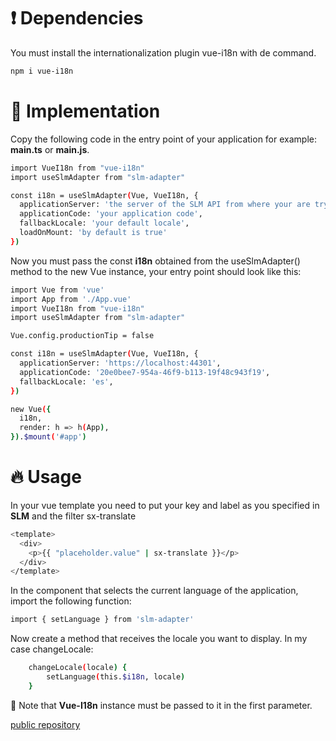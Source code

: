 # ❗️ Dependencies

You must install the internationalization plugin vue-i18n with de command.

```sh
npm i vue-i18n
```

# 📖 Implementation

Copy the following code in the entry point of your application for example: **main.ts** or **main.js**.

```sh
import VueI18n from "vue-i18n"
import useSlmAdapter from "slm-adapter"

const i18n = useSlmAdapter(Vue, VueI18n, {
  applicationServer: 'the server of the SLM API from where your are trying to get the translations',
  applicationCode: 'your application code',
  fallbackLocale: 'your default locale',
  loadOnMount: 'by default is true'
}) 
```

Now you must pass the const **i18n** obtained from the useSlmAdapter() method to the new Vue instance, 
your entry point should look like this:

```sh
import Vue from 'vue'
import App from './App.vue'
import VueI18n from "vue-i18n"
import useSlmAdapter from "slm-adapter"

Vue.config.productionTip = false

const i18n = useSlmAdapter(Vue, VueI18n, {
  applicationServer: 'https://localhost:44301',
  applicationCode: '20e0bee7-954a-46f9-b113-19f48c943f19',
  fallbackLocale: 'es',
}) 

new Vue({
  i18n,
  render: h => h(App),
}).$mount('#app')
```

# 🔥 Usage

In your vue template you need to put your key and label as you specified in **SLM** and the filter sx-translate

```sh
<template>
  <div>
    <p>{{ "placeholder.value" | sx-translate }}</p>
  </div>
</template>
```

In the component that selects the current language of the application, import the following function:

```sh
import { setLanguage } from 'slm-adapter'
```

Now create a method that receives the locale you want to display. In my case changeLocale:

```sh
    changeLocale(locale) {
        setLanguage(this.$i18n, locale)
    }
```
📢 Note that  **Vue-I18n** instance must be passed to it in the first parameter.

[public repository](https://github.com/AngelReyesEspinal/slm-adapter)


